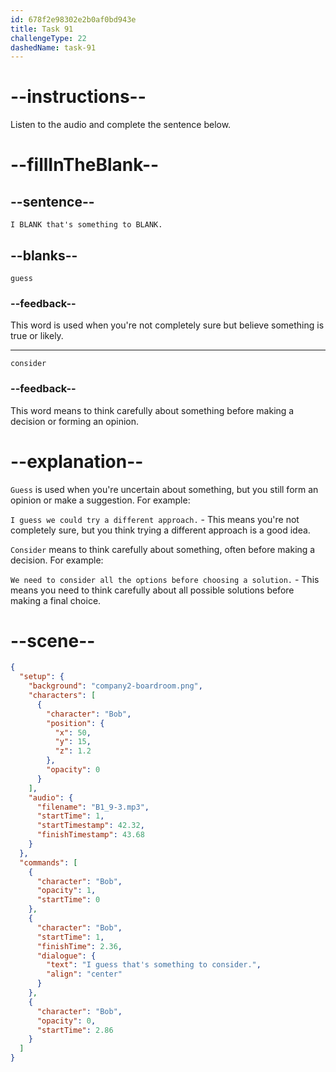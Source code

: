 ```yaml
---
id: 678f2e98302e2b0af0bd943e
title: Task 91
challengeType: 22
dashedName: task-91
---
```


<!-- (audio) Bob: I guess that's something to consider. -->

# --instructions--

Listen to the audio and complete the sentence below.

# --fillInTheBlank--

## --sentence--

`I BLANK that's something to BLANK.`

## --blanks--

`guess`

### --feedback--

This word is used when you're not completely sure but believe something is true or likely.

---

`consider`

### --feedback--

This word means to think carefully about something before making a decision or forming an opinion.

# --explanation--

`Guess` is used when you're uncertain about something, but you still form an opinion or make a suggestion. For example:

`I guess we could try a different approach.` - This means you're not completely sure, but you think trying a different approach is a good idea.

`Consider` means to think carefully about something, often before making a decision. For example:

`We need to consider all the options before choosing a solution.` - This means you need to think carefully about all possible solutions before making a final choice.

# --scene--

```json
{
  "setup": {
    "background": "company2-boardroom.png",
    "characters": [
      {
        "character": "Bob",
        "position": {
          "x": 50,
          "y": 15,
          "z": 1.2
        },
        "opacity": 0
      }
    ],
    "audio": {
      "filename": "B1_9-3.mp3",
      "startTime": 1,
      "startTimestamp": 42.32,
      "finishTimestamp": 43.68
    }
  },
  "commands": [
    {
      "character": "Bob",
      "opacity": 1,
      "startTime": 0
    },
    {
      "character": "Bob",
      "startTime": 1,
      "finishTime": 2.36,
      "dialogue": {
        "text": "I guess that's something to consider.",
        "align": "center"
      }
    },
    {
      "character": "Bob",
      "opacity": 0,
      "startTime": 2.86
    }
  ]
}
```
